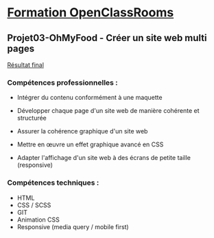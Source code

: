 # [Formation OpenClassRooms](https://openclassrooms.com/fr/paths/185-developpeur-web)
## Projet03-OhMyFood - Créer un site web multi pages

[Résultat final](https://imtho.github.io/Projet03-OhMyFood/)

### Compétences professionnelles :

- Intégrer du contenu conformément à une maquette

- Développer chaque page d'un site web de manière cohérente et structurée

- Assurer la cohérence graphique d'un site web

- Mettre en œuvre un effet graphique avancé en CSS

- Adapter l'affichage d'un site web à des écrans de petite taille (responsive)

### Compétences techniques :

- HTML
- CSS / SCSS
- GIT
- Animation CSS
- Responsive (media query / mobile first)

